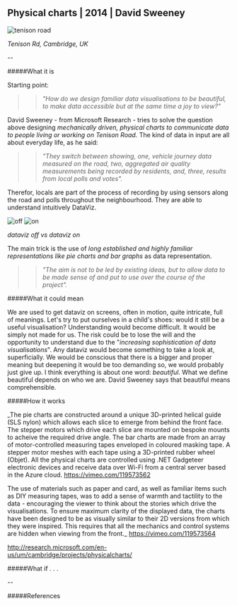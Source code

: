 ## Physical charts | 2014 | David Sweeney

![tenison road](http://i.imgur.com/lACMb5x.jpg?1)

_Tenison Rd, Cambridge, UK_

--

#####What it is

Starting point:

>>_"How do we design familiar data visualisations to be beautiful,
to make data accessible but at the same time a joy to view?"_

David Sweeney - from Microsoft Research - tries to solve the question above designing _mechanically driven, physical charts to communicate data to people living or working on Tenison Road._ The kind of data in input are all about everyday life, as he said:

>>_"They switch between showing, one, vehicle journey data measured on the road, two, aggregated air quality measurements being recorded by residents, and, three, results from local polls and votes"._

Therefor, locals are part of the process of recording by using sensors along the road and polls throughout the neighbourhood. They are able to understand intuitively DataViz.

![off](http://i.imgur.com/vyDSR08.jpg?1) ![on](http://i.imgur.com/Lp1pxml.jpg?1)

_dataviz off vs dataviz on_

The main trick is the use of _long established and highly familiar representations like pie charts and bar graphs_ as data representation.

>>_"The aim is not to be led by existing ideas, but to allow data to be made sense of and put to use over the course of the project"._

#####What it could mean

We are used to get dataviz on screens, often in motion, quite intricate, full of meanings. 
Let's try to put ourselves in a child's shoes: would it still be a useful visualisation? Understanding would become difficult. It would be simply not made for us. 
The risk could be to lose the will and the opportunity to understand due to the "_increasing sophistication of data visualisations_". Any dataviz would become something to take a look at, superficially. We would be conscious that there is a bigger and proper meaning but deepening it would be too demanding so, we would probably just give up.
I think everything is about one word: _beautiful_. What we define beautiful depends on who we are. David Sweeney says that beautiful means comprehensible.

#####How it works

_The pie charts are constructed around a unique 3D-printed helical guide (SLS nylon) which allows each slice to emerge from behind the front face. The stepper motors which drive each slice are mounted on bespoke mounts to acheive the required drive angle. The bar charts are made from an array of motor-controlled measuring tapes enveloped in coloured masking tape. A stepper motor meshes with each tape using a 3D-printed rubber wheel (Objet). All the physical charts are controlled using .NET Gadgeteer electronic devices and receive data over Wi-Fi from a central server based in the Azure cloud.
  https://vimeo.com/119573562

The use of materials such as paper and card, as well as familiar items such as DIY measuring tapes, was to add a sense of warmth and tactility to the data - encouraging the viewer to think about the stories which drive the visualisations. To ensure maximum clarity of the displayed data, the charts have been designed to be as visually similar to their 2D versions from which they were inspired. This requires that all the mechanics and control systems are hidden when viewing from the front._
  https://vimeo.com/119573564

http://research.microsoft.com/en-us/um/cambridge/projects/physicalcharts/

#####What if . . .

--

#####References

